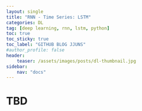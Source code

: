 ```yaml
---
layout: single
title: "RNN - Time Series: LSTM"
categories: DL
tag: [deep learning, rnn, lstm, python]
toc: true
toc_sticky: true
toc_label: "GITHUB BLOG JJUNS"
#author_profile: false
header:
    teaser: /assets/images/posts/dl-thumbnail.jpg
sidebar:
    nav: "docs"
---
```


# TBD
